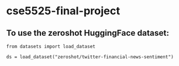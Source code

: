 # cse5525-final-project

## To use the zeroshot HuggingFace dataset:
```
from datasets import load_dataset

ds = load_dataset("zeroshot/twitter-financial-news-sentiment")
```
